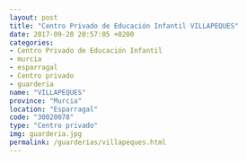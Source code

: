 ```yaml
---
layout: post
title: "Centro Privado de Educación Infantil VILLAPEQUES"
date: 2017-09-20 20:57:05 +0200
categories:
- Centro Privado de Educación Infantil
- murcia
- esparragal
- Centro privado
- guarderia
name: "VILLAPEQUES"
province: "Murcia"
location: "Esparragal"
code: "30020078"
type: "Centro privado"
img: guarderia.jpg
permalink: /guarderias/villapeques.html
---
```

